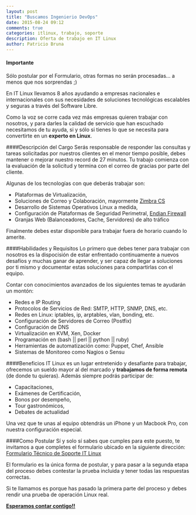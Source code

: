 ```yaml
---
layout: post
title: "Buscamos Ingenierio DevOps"
date: 2015-08-24 09:12
comments: true
categories: itlinux, trabajo, soporte
description: Oferta de trabajo en IT Linux
author: Patricio Bruna
---
```


#### Importante
Sólo postular por el Formulario, otras formas no serán procesadas... a menos que nos sorprendas ;)

En IT Linux llevamos 8 años ayudando a empresas nacionales e internacionales con sus necesidades de soluciones tecnológicas escalables y seguras a través del Software Libre.

Como la voz se corre cada vez más empresas quieren trabajar con nosotros, y para darles la calidad de servicio que han escuchado necesitamos de tu ayuda, si y sólo si tienes lo que se necesita para convertirte en un **experto en Linux**.

####Descripción del Cargo
Serás responsable de responder las consultas y tareas solicitadas por nuestros clientes en el menor tiempo posible, debes mantener o mejorar nuestro record de 27 minutos. Tu trabajo comienza con la evaluación de la solicitud y termina con el correo de gracias por parte del cliente.

Algunas de los tecnologías con que deberás trabajar son:

- Plataformas de Virtualización,
- Soluciones de Correo y Colaboración, mayormente [Zimbra CS](http://www.zimbra.com)
- Desarrollo de Sistemas Operativos Linux a medida,
- Configuración de Plataformas de Seguridad Perimetral, [Endian Firewall](http://www.endian.com)
- Granjas Web (Balanceadores, Cache, Servidores) de alto tráfico

Finalmente debes estar disponible para trabajar fuera de horario cuando lo amerite.

####Habilidades y Requisitos
Lo primero que debes tener para trabajar con nosotros es la dispocisión de estar enfrentado continuamente a nuevos desafíos y muchas ganar de aprender, y ser capaz de llegar a soluciones por ti mismo y documentar estas soluciones para compartirlas con el equipo.

Contar con conocimientos avanzados de los siguientes temas te ayudarán un montón:

- Redes e IP Routing
- Protocolos de Servicios de Red: SMTP, HTTP, SNMP, DNS, etc.
- Redes en Linux: iptables, ip, arptables, vlan, bonding, etc.
- Configuración de Servidores de Correo (Postfix)
- Configuración de DNS
- Virtualización en KVM, Xen, Docker
- Programación en (bash || perl || python || ruby)
- Herramientas de automatización como: Puppet, Chef, Ansible
- Sistemas de Monitoreo como Nagios o Sensu

####Beneficios
IT Linux es un lugar entretenido y desafiante para trabajar, ofrecemos un sueldo mayor al del marcado y **trabajamos de forma remota** (de donde tu quieras). Además siempre podrás participar de:

- Capacitaciones,
- Exámenes de Certificación,
- Bonos por desempeño,
- Tour gastronómicos,
- Debates de actualidad

Una vez que te unas al equipo obtendrás un iPhone y un Macbook Pro, con nuestra configuración especial.

####Como Postular
Sí y solo sí sabes que cumples para este puesto, te invitamos a que completes el formulario ubicado en la siguiente dirección: [Formulario Técnico de Soporte IT Linux](https://itlinux.wufoo.com/forms/r1yh5jlq0l7ja2z/)

El formulario es la única forma de postular, y para pasar a la segunda etapa del proceso debes contestar la prueba incluida y tener todas las respuestas correctas.

Si te llamamos es porque has pasado la primera parte del proceso y debes rendir una prueba de operación Linux real.

**[Esperamos contar contigo!!](https://itlinux.wufoo.com/forms/r1yh5jlq0l7ja2z/)**

